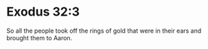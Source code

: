 # Exodus 32:3

So all the people took off the rings of gold that were in their ears and brought them to Aaron.
